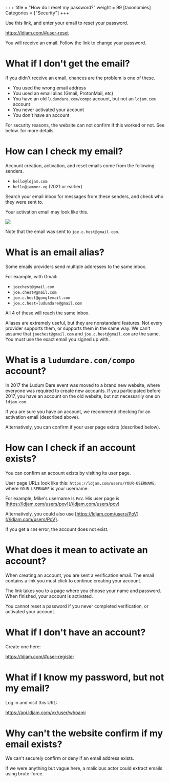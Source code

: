 +++
title = "How do I reset my password?"
weight = 99
[taxonomies]
Categories = ["Security"]
+++

Use this link, and enter your email to reset your password.

<https://ldjam.com/#user-reset>

You will receive an email. Follow the link to change your password.


# What if I don't get the email?
If you didn't receive an email, chances are the problem is one of these.

* You used the wrong email address
* You used an email alias (Gmail, ProtonMail, etc)
* You have an old `ludumdare.com/compo` account, but not an `ldjam.com` account
* You never activated your account
* You don't have an account

For security reasons, the website can not confirm if this worked or not. See below.[](why-cant-the-website-confirm-if-my-email-exists) for more details.


# How can I check my email?
Account creation, activation, and reset emails come from the following senders.

* `hello@ldjam.com`
* `hello@jammer.vg` (2021 or earlier)

Search your email inbox for messages from these senders, and check who they were sent to.

Your activation email may look like this.

![](/resources/questions/sample-email.png)

Note that the email was sent to `joe.c.hest@gmail.com`.


# What is an email alias?
Some emails providers send multiple addresses to the same inbox.

For example, with Gmail:

* `joechest@gmail.com`
* `joe.chest@gmail.com`
* `joe.c.hest@googlemail.com`
* `joe.c.hest+ludumdare@gmail.com`

All 4 of these will reach the same inbox.

Aliases are extremely useful, but they are nonstandard features. Not every provider supports them, or supports them in the same way. We can't assume that `joechest@gmail.com` and `joe.c.hest@gmail.com` are the same. You must use the exact email you signed up with.


# What is a `ludumdare.com/compo` account?
In 2017 the Ludum Dare event was moved to a brand new website, where everyone was required to create new accounts. If you participated before 2017, you have an account on the old website, but not necessarily one on `ldjam.com`.

If you are sure you have an account, we recommend checking for an activation email (described above).

Alternatively, you can confirm if your user page exists (described below).


# How can I check if an account exists?
You can confirm an account exists by visiting its user page.

User page URLs look like this: `https://ldjam.com/users/YOUR-USERNAME`, where `YOUR-USERNAME` is your username.

For example, Mike's username is `PoV`. His user page is [https://ldjam.com/users/pov](//ldjam.com/users/pov)

Alternatively, you could also use [https://ldjam.com/users/PoV](//ldjam.com/users/PoV).

If you get a `404` error, the account does not exist.


# What does it mean to activate an account?
When creating an account, you are sent a verification email. The email contains a link you must click to continue creating your account. 

The link takes you to a page where you choose your name and password. When finished, your account is activated.

You cannot reset a password if you never completed verification, or activated your account.


# What if I don't have an account?
Create one here:

<https://ldjam.com/#user-register>


# What if I know my password, but not my email?
Log in and visit this URL:

<https://api.ldjam.com/vx/user/whoami>


# Why can't the website confirm if my email exists?
We can't securely confirm or deny if an email address exists. 

If we were anything but vague here, a malicious actor could extract emails using brute-force.

